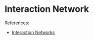 # Interaction Network




References:

* [Interaction Networks](https://arxiv.org/pdf/1612.00222.pdf)
